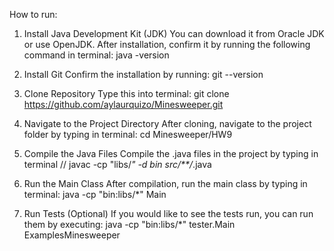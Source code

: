 How to run:
1. Install Java Development Kit (JDK)
   You can download it from Oracle JDK or use OpenJDK.
   After installation, confirm it by running the following command in terminal:
      java -version

2. Install Git
   Confirm the installation by running:
      git --version

3. Clone Repository
   Type this into terminal:
      git clone https://github.com/aylaurquizo/Minesweeper.git

4. Navigate to the Project Directory
   After cloning, navigate to the project folder by typing in terminal:
      cd Minesweeper/HW9

5. Compile the Java Files
   Compile the .java files in the project by typing in terminal
   //     javac -cp "libs/*" -d bin src/**/*.java

7. Run the Main Class
   After compilation, run the main class by typing in terminal:
      java -cp "bin:libs/*" Main

8. Run Tests (Optional)
   If you would like to see the tests run, you can run them by executing:
      java -cp "bin:libs/*" tester.Main ExamplesMinesweeper
